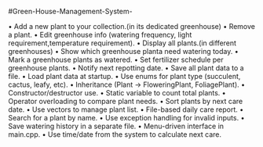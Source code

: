 #Green-House-Management-System-


• Add a new plant to your collection.(in its dedicated greenhouse)
• Remove a plant.
• Edit greenhouse info (watering frequency, light requirement,temperature requirement).
• Display all plants.(in different greenhouses)
• Show which greenhouse planta need watering today.
• Mark a greenhouse plants as watered.
• Set fertilizer schedule per greenhouse plants.
• Notify next repotting date.
• Save all plant data to a file.
• Load plant data at startup.
• Use enums for plant type (succulent, cactus, leafy, etc).
• Inheritance (Plant → FloweringPlant, FoliagePlant).
• Constructor/destructor use.
• Static variable to count total plants.
• Operator overloading to compare plant needs.
• Sort plants by next care date.
• Use vectors to manage plant list.
• File-based daily care report.
• Search for a plant by name.
• Use exception handling for invalid inputs.
• Save watering history in a separate file.
• Menu-driven interface in main.cpp.
• Use time/date from the system to calculate next care.
